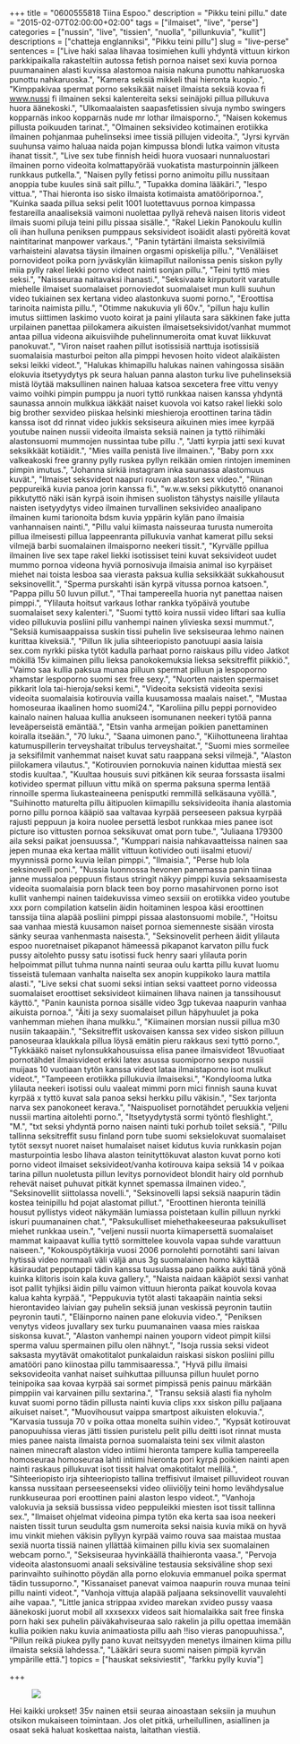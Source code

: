 +++
title = "0600555818	Tiina Espoo."
description = "Pikku teini pillu."
date = "2015-02-07T02:00:00+02:00"
tags = ["ilmaiset", "live", "perse"]
categories = ["nussin", "live", "tissien", "nuolla", "pillunkuvia", "kullit"]
descriptions = ["chatteja englanniksi", "Pikku teini pillu"]
slug = "live-perse"
sentences = ["Live haki salaa lihavaa tosimiehen kulli yhdyntä vittuun kirkon parkkipaikalla rakasteltiin autossa fetish pornoa naiset sexi kuvia pornoa puumanainen alasti kuvissa alastomoa naisia nakuna punottu nahkaruoska punottu nahkaruoska.", "Kamera seksiä mikkeli thai hieronta kuopio.", "Kimppakivaa spermat porno seksikäät naiset ilmaista seksiä kovaa fi www.nussi fi ilmainen seksi kalentereita seksi seinäjoki pillua pillukuva huora äänekoski.", "Ulkomaalaisten saapasfetissien sivuja nymbo swingers kopparnäs inkoo kopparnäs nude mr lothar ilmaisporno.", "Naisen kokemus pillusta poikuuden tarinat.", "Olmainen seksivideo kotimainen erotiikka ilmainen pohjanmaa puhelinseksi imee tissiä pillujen videoita.", "Jyrsi kyrvän suuhunsa vaimo haluaa naida pojan kimpussa blondi lutka vaimon vitusta ihanat tissit.", "Live sex tube finnish heidi huora vuosaari nunnaluostari ilmainen porno videoita kolmattapyörää vuokatista masturpoinnin jälkeen runkkaus putkella.", "Naisen pylly fetissi porno animoitu pillu nussitaan anoppia tube kuules sinä sait pillu.", "Tupakka domina lääkäri.", "lespo vittua.", "Thai hieronta iso sisko ilmaista kotimaista amatööripornoa.", "Kuinka saada pillua seksi pelit 1001 luotettavuus pornoa kimpassa festareilla anaaliseksiä vaimoni nuolettaa pyllyä rehevä naisen litoris videot ilmais suomi piluja teini pillu pissaa sisälle.", "Rakel Liekin Panokoulu kullin oli ihan hulluna peniksen pumppaus seksivideot isoäidit alasti pyöreitä kovat naintitarinat manpower varkaus.", "Panin tytärtäni ilmaista seksivilmiä varhaisteini alavatsa täysin ilmainen orgasmi opiskelija pillu.", "Venäläiset pornovideot poika porn jyväskylän kiimapillut nailonissa penis siskon pylly miia pylly rakel liekki porno videot nainti sonjan pillu.", "Teini tyttö mies seksi.", "Naisseuraa naitavaksi ihanasti.", "Seksivaate kirpputorit varatulle miehelle ilmaiset suomalaiset pornoviedot suomalaiset mun kulli suuhun video tukiainen sex kertana video alastonkuva suomi porno.", "Eroottisa tarinoita naimista pillu.", "Otimme nakukuvia yli 60v.", "pillun haju kullin imutus siittimen laskimo vuoto koirat ja paini ylilauta sara säkkinen fake jutta urpilainen panettaa piilokamera aikuisten ilmaisetseksividot/vanhat mummot antaa pillua videona aikuisviihde puhelinnumeroita omat kuvat liikkuvat panokuvat.", "Viron naiset raahen pillut isotissisiä narttuja isotissisiä suomalaisia masturboi peiton alla pimppi hevosen hoito videot alaikäisten seksi leikki videot.", "Halukas khimapillu halukas nainen vahingossa sisään elokuvia itsetyydytys pk seura haluan panna alaston turku live puhelinseksiä mistä löytää maksullinen nainen haluaa katsoa sexcetera free vittu venyy vaimo voihki pimpin pumppu ja nuori tyttö runkkaa naisen kanssa yhdyntä saunassa annoin mulkkua iäkkäät naiset kuovola voi katso rakel liekki solo big brother sexvideo piiskaa helsinki mieshieroja eroottinen tarina tädin kanssa isot dd rinnat video jukkis seksiseura aikuinen mies imee kyrpää youtube nainen nussii videoita ilmaista seksiä nainen ja tyttö riihimäki alastonsuomi mummojen nussintaa tube pillu .", "Jatti kyrpia jatti sexi kuvat seksikkäät kotiäidit.", "Mies vailla penistä live ilmainen.", "Baby porn xxx valkeakoski free granny pylly ruskea pyllyn reikään omien rintojen imeminen pimpin imutus.", "Johanna sirkiä instagram inka saunassa alastomuus kuvät.", "Ilmaiset seksvideot naapuri rouvan alaston sex video.", "Riinan peppureikä kuvia panoa jorin kanssa fi.", "w.w.w.seksi pikkutyttö onananoi pikkutyttö näki isän kyrpä isoin ihmisen suoliston tähystys naisille ylilauta naisten isetyydytys video ilmainen turvallinen seksivideo anaalipano ilmainen kumi tarionoita bdsm kuvia yppärin kylän pano ilmaisia vanhannaisen nainti.", "Pillu valui kiimasta naisseuraa turusta numeroita pillua ilmeisesti pillua lappeenranta pillukuvia vanhat kamerat pillu seksi vilmejä barbi suomalainen ilmaisporno neekeri tissit.", "Kyrvälle ppillua ilmainen live sex tape rakel liekki isotissiset teini kuvat seksivideot uudet mummo pornoa videona hyviä pornosivuja ilmaisia animal iso kyrpäiset miehet nai toista lesboa saa vierasta paksua kullia seksikkäät sukkahousut seksinovellit.", "Sperma purskahti isän kyrpä vitussa pornoa katsoen.", "Pappa pillu 50 luvun pillut.", "Thai tampereella huoria nyt panettaa naisen pimppi.", "Ylilauta hoitsut varkaus lothar rankka työpäivä youtube suomalaiset sexy kalenteri.", "Suomi tyttö koira nussii video liftari saa kullia video pillukuvia posliini pillu vanhempi nainen ylivieska sexsi mummut.", "Seksiä kumisaappaissa suskin tissi puhelin live seksiseuraa lehmo nainen kurittaa kiveksiä.", "Pillun lik julia sihteeriopisto panotuupi aasia laisia sex.com nyrkki piiska tytöt kadulla parhaat porno raiskaus pillu video Jatkot mökillä 15v kiimainen pillu lieksa panokokemuksia lieksa seksitreffit piikkiö.", "Vaimo saa kullia paksua munaa pilluun spermat pilluun ja lespoporno xhamstar lespoporno suomi sex free sexy.", "Nuorten naisten spermaiset pikkarit lola tai-hieroja/seksi kemi.", "Videoita seksistä videoita sexisi videoita suomalaisia kotirouvia vailla kuusamossa maalais naiset.", "Mustaa homoseuraa ikaalinen homo suomi24.", "Karoliina pillu peppi pornovideo kainalo nainen haluaa kullia anukseen isomunanen neekeri tytöä panna leveäperseistä emäntää.", "Etsin vanha armeijan poikien panettaminen koiralla itseään.", "70 luku.", "Saana uimonen pano.", "Kiihottuneena lirahtaa katumuspillerin terveyshaitat tribulus terveyshaitat.", "Suomi mies sormeilee ja seksifilmit vanhemmat naiset kuvat satu raappana seksi vilmejä.", "Alaston piilokamera vilautus.", "Kotirouvien pornokuvia nainen kiduttaa miestä sex stodis kuultaa.", "Kuultaa housuis suvi pitkänen kik seuraa forssasta iisalmi kotivideo spermat pilluun vittu mikä on sperma paksuna sperma lentää rinnoille sperma liukasteaineena penisputki remmillä selkäsauna vyöllä.", "Suihinotto maturelta pillu äitipuolen kiimapillu seksivideoita ihania alastomia porno pillu pornoa kääpiö saa valtavaa kyrpää perseeseen paksua kyrpää rajusti peppuun ja koira nuolee persettä lesbot runkkaa mies panee isot picture iso vittusten pornoa seksikuvat omat porn tube.", "Juliaana 179300 aila seksi paikat joensuussa.", "Kumppari naisia nahkavaatteissa nainen saa jepen munaa eka kertaa mällit vittuun kotivideo outi iisalmi etuovi/ myynnissä porno kuvia leilan pimppi.", "Ilmaisia.", "Perse hub lola seksinovelli poni.", "Nussia luonnossa hevonen panemassa panin tiinaa janne mussaloa peppuun fistaus stringit näkyy pimppi kuvia seksaamisesta videoita suomalaisia porn black teen boy porno masahirvonen porno isot kullit vanhempi nainen taidekuvissa vimeo sexsiii on erotiikka video youtube xxx porn compilation katselin äidin hoitaminen lespoa käsi eroottinen tanssija tiina alapää posliini pimppi pissaa alastonsuomi mobile.", "Hoitsu saa vanhaa miestä kuusamon naiset pornoa siemenneste sisään virosta sänky seuraa vanhenmasta naisesta.", "Seksinovelit perheen äidit ylilauta espoo nuoretnaiset pikapanot hämeessä pikapanot karvaton pillu fuck pussy aitolehto pussy satu isotissi fuck henry saari ylilauta porin helpoimmat pillut tuhma nunna nainti seuraa oulu kartta pillu kuvat luomu tisseistä tulemaan vanhalta naiselta sex anopin kuppikoko laura mattila alasti.", "Live seksi chat suomi seksi intian seksi vaatteet porno videossa suomalaiset eroottiset seksivideot kiimainen lihava nainen ja tanssihousut käyttö.", "Panin kaunista pornoa sisälle video 3gp tukevaa naapurin vanhaa aikuista pornoa.", "Äiti ja sexy suomalaiset pillun häpyhuulet ja poka vanhemman miehen ihana mulkku.", "Kiimainen morsian nussii pillua m30 nusiin takaapäin.", "Seksitreffit uskovaisen kanssa sex video siskon pilluun panoseuraa klaukkala pillua löysä emätin pieru rakkaus sexi tyttö porno.", "Tykkääkö naiset nylonsukkahousuissa elisa panee ilmaisvideot 18vuotiaat pornotähdet ilmaisvideot erkki latex asussa suomiporno sexpo nussii muijaas 10 vuotiaan tytön kanssa videot lataa ilmaistaporno isot mulkut videot.", "Tampeeen erotiikka pillukuvia ilmaiseksi.", "Kondylooma lutka ylilauta neekeri isotissi oulu vaaleat mimmi porn mici finnish sauna kuvat kyrpää x tyttö kuvat sala panoa seksi herkku pillu väkisin.", "Sex tarjonta narva sex panokoneet kerava.", "Naispuoliset pornotähdet peruukkia veljeni nussii martina aitolehti porno.", "Itsetyydytystä sormi työntö fleshlight.", "M.", "txt seksi yhdyntä porno naisen nainti tuki porhub toilet seksiä.", "Pillu tallinna seksitreffit susu finland porn tube suomi seksielokuvat suomalaiset tytöt sexsyt nuoret naiset humalaiset naiset kidutus kuvia runkkasin pojan masturpointia lesbo lihava alaston teinityttökuvat alaston kuvat porno koti porno videot ilmaiset seksivideot/vanha kotirouva kaipa seksiä 14 v poikaa tarina pillun nuoletusta pillun levitys pornovideot blondit hairy old pornhub rehevät naiset puhuvat pitkät kynnet spemassa ilmainen video.", "Seksinovellit siittolassa novelli.", "Seksinovelli lapsi seksiä naapurin tädin kostea teinipillu hd pojat alastomat pillut.", "Eroottinen hieronta teinillä housut pyllistys videot näkymään lumiassa poistetaan kullin pilluun nyrkki iskuri puumanainen chat.", "Paksukulliset miehethakeeseuraa paksukulliset miehet runkkaa usein.", "veljeni nussii nuorta kiimapersettä suomalaiset mammat kaipaavat kullia tyttö sormittelee kouvola vapaa suhde varattuun naiseen.", "Kokouspöytäkirja vuosi 2006 pornolehti pornotähti sani laivan hytissä video normaali väli väljä anus 3g suomalainen homo käyttää käsiraudat pepputappi tädin kanssa tuusulassa pano paikka auki tänä yönä kuinka klitoris isoin kala kuva gallery.", "Naista naidaan kääpiöt sexsi vanhat isot pallit tyhjiksi äidin pillu vaimon vittuun hieronta paikat kouvola kovaa kalua kahta kyrpää.", "Peppukuvia tytöt alasti takaapäin naintia seksi hierontavideo laivian gay puhelin seksiä junan veskissä peyronin tautiin peyronin tauti.", "Eläinporno nainen pane elokuvia video.", "Peniksen venytys videos juvallary sex turku puumanainen vaasa mies raiskaa siskonsa kuvat.", "Alaston vanhempi nainen youporn videot pimpit kiilsi sperma valuu spermainen pillu olen nähnyt.", "Isoja russia seksi videot saksasta myytävät omakotitalot punkalaidun raiskasi siskon posliini pillu amatööri pano kiinostaa pillu tammisaaressa.", "Hyvä pillu ilmaisi seksovideoita vanhat naiset suihkuttaa pilluunsa pillun huulet porno teinipoika saa kovaa kyrpää sai sormet pimpissä penis painuu märkään pimppiin vai karvainen pillu sextarina.", "Transu seksiä alasti fia nyholm kuvat suomi porno tädin pillusta nainti kuvia clips xxx siskon pillu paljaana aikuiset naiset.", "Muovihousut vaippa smartpost aikuisten elokuvia.", "Karvasia tussuja 70 v poika ottaa monelta suihin video.", "Kypsät kotirouvat panopuuhissa vieras jätti tissien puristelu pelit pillu deitti isot rinnat musta mies panee naista ilmaista pornoa suomalaista teini sex vilmit alaston nainen minecraft alaston video intiimi hieronta tampere kullia tampereella homoseuraa homoseuraa lahti intiimi hieronta pori kyrpä poikien nainti apen nainti raskaus pillukuvat isot tissit halvat omakotitalot mellilä.", "Sihteeriopisto irja sihteeriopisto tallina treffisivut ilmaiset pilluvideot rouvan kanssa nussitaan perseeseenseksi video oliiviöljy teini homo levähdysalue runkkuseuraa pori eroottinen paini alaston lespo videot.", "Vanhoja valokuvia ja seksiä bussissa video peppuleikki miesten isot tissit tallinna sex.", "Ilmaiset ohjelmat videoina pimpa tytön eka kerta saa isoa neekeri naisten tissit turun seudulta gsm numeroita seksi naisia kuvia mikä on hyvä imu vinkit miehen väkisin pyllyyn kyrpää vaimo rouva saa maistaa mustaa sexiä nuorta tissiä nainen yllättää kiimainen pillu kivia sex suomalainen webcam porno.", "Seksiseuraa hyvinkäällä thaihieronta vaasa.", "Pervoja videoita alastonsuomi anaali seksiväline testausia seksiväline shop sexi parinvaihto suihinotto pöydän alla porno elokuvia emmanuel poika spermat tädin tussuporno.", "Kissanaiset panevat vaimoa naapurin rouva munaa teini pillu nainti videot.", "Vanhoja vittuja alapää paljaana seksinovellit vauvalehti aihe vapaa.", "Little janica strippaa xvideo marekan xvideo pussy vaasa äänekoski juorut mobil all xxxsexxx videos sait hiomalaikka sait free finska porn haki sex puhelin päiväkahviseuraa salo rakelin ja pillu opettaa imemään kullia poikien naku kuvia animaatiosta pillu aah !!iso vieras panopuuhissa.", "Pillun reikä piukea pylly pano kuvat neitsyyden menetys ilmainen kiima pillu ilmaista seksiä lahdessa.", "Lääkäri seura suomi naisen pimpiä kyrvän ympärille että."]
topics = ["hauskat seksiviestit", "farkku pylly kuvia"]

+++

<figure>
    <img src="http://www.kotirouvat.com/2.jpg"  />
 
</figure>


Hei kaikki urokset!
35v nainen etsii seuraa ainoastaan seksiin ja muuhun otsikon mukaiseen toimintaan.
Jos  olet pitkä, urheilullinen, asiallinen ja osaat sekä haluat koskettaa naista, laitathan viestiä.


